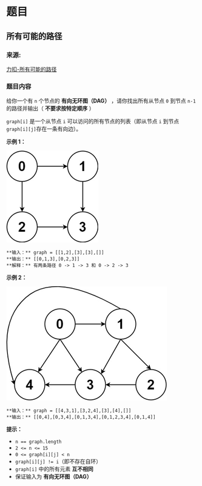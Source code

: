 # 题目

## 所有可能的路径

### 来源:

[力扣-所有可能的路径](https://leetcode.cn/problems/all-paths-from-source-to-target/)

### 题目内容

给你一个有 `n` 个节点的 **有向无环图（DAG）** ，请你找出所有从节点 `0` 到节点 `n-1` 的路径并输出（ **不要求按特定顺序** ）

 `graph[i]` 是一个从节点 `i` 可以访问的所有节点的列表（即从节点 `i` 到节点 `graph[i][j]`存在一条有向边）。



**示例 1：**

![](./all_1.jpg)

    
    
    **输入：** graph = [[1,2],[3],[3],[]]
    **输出：** [[0,1,3],[0,2,3]]
    **解释：** 有两条路径 0 -> 1 -> 3 和 0 -> 2 -> 3
    

**示例 2：**

![](./all_2.jpg)

    
    
    **输入：** graph = [[4,3,1],[3,2,4],[3],[4],[]]
    **输出：** [[0,4],[0,3,4],[0,1,3,4],[0,1,2,3,4],[0,1,4]]
    



**提示：**

  * `n == graph.length`
  * `2 <= n <= 15`
  * `0 <= graph[i][j] < n`
  * `graph[i][j] != i`（即不存在自环）
  * `graph[i]` 中的所有元素 **互不相同**
  * 保证输入为 **有向无环图（DAG）**



